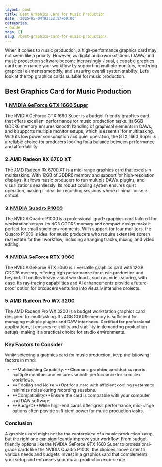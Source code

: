 ```yaml
---
layout: post
title: Best Graphics Card for Music Production
date: '2025-05-04T03:52:57+00:00'
categories:
- Guide
tags: []
slug: /best-graphics-card-for-music-production/
---
```


When it comes to music production, a high-performance graphics card may not seem like a priority. However, as digital audio workstations (DAWs) and music production software become increasingly visual, a capable graphics card can enhance your workflow by supporting multiple monitors, rendering graphical elements smoothly, and ensuring overall system stability. Let’s look at the top graphics cards suitable for music production.
## Best Graphics Card for Music Production
### 1.[NVIDIA GeForce GTX 1660 Super](https://www.amazon.com/dp/B0971MKV29?tag=p-policy-20)
The NVIDIA GeForce GTX 1660 Super is a budget-friendly graphics card that offers excellent performance for music production tasks. Its 6GB GDDR6 memory ensures smooth handling of graphical elements in DAWs, and it supports multiple monitor setups, which is essential for multitasking.
With its low power consumption and quiet operation, the GTX 1660 Super is a reliable choice for producers looking for a balance between performance and affordability.
### 2.[AMD Radeon RX 6700 XT](https://www.amazon.com/dp/B08J6F174Z?tag=p-policy-20)
The AMD Radeon RX 6700 XT is a mid-range graphics card that excels in multitasking. With 12GB of GDDR6 memory and support for high-resolution displays, it allows music producers to run multiple DAWs, plugins, and visualizations seamlessly.
Its robust cooling system ensures quiet operation, making it ideal for recording sessions where minimal noise is critical.
### 3.[NVIDIA Quadro P1000](https://www.amazon.com/dp/B097CX86QG?tag=p-policy-20)
The NVIDIA Quadro P1000 is a professional-grade graphics card tailored for workstation setups. Its 4GB GDDR5 memory and compact design make it perfect for small studio environments.
With support for four monitors, the Quadro P1000 is ideal for music producers who require extensive screen real estate for their workflow, including arranging tracks, mixing, and video editing.
### 4.[NVIDIA GeForce RTX 3060](https://www.amazon.com/dp/B07Z3H4X3P?tag=p-policy-20)
The NVIDIA GeForce RTX 3060 is a versatile graphics card with 12GB GDDR6 memory, offering high performance for music production and beyond. It handles heavy visual workloads, such as video scoring, with ease.
Its ray-tracing capabilities and AI enhancements provide a future-proof option for producers venturing into visually intensive projects.
### 5.[AMD Radeon Pro WX 3200](https://www.amazon.com/dp/B08YKXH6P9?tag=p-policy-20)
The AMD Radeon Pro WX 3200 is a budget workstation graphics card designed for multitasking. Its 4GB GDDR5 memory is sufficient for managing multiple plugins and DAW interfaces.
Certified for professional applications, it ensures reliability and stability in demanding production setups, making it a practical choice for studio environments.
### Key Factors to Consider
While selecting a graphics card for music production, keep the following factors in mind:
- **Multitasking Capability:**Choose a graphics card that supports multiple monitors and ensures smooth performance for complex workflows.
- **Cooling and Noise:**Opt for a card with efficient cooling systems to minimize noise during recording sessions.
- **Compatibility:**Ensure the card is compatible with your computer and DAW software.
- **Budget:**While high-end cards offer great performance, mid-range options often provide sufficient power for music production tasks.
### Conclusion
A graphics card might not be the centerpiece of a music production setup, but the right one can significantly improve your workflow. From budget-friendly options like the NVIDIA GeForce GTX 1660 Super to professional-grade cards like the NVIDIA Quadro P1000, the choices above cater to various needs and budgets. Invest in a graphics card that complements your setup and enhances your music production experience.
